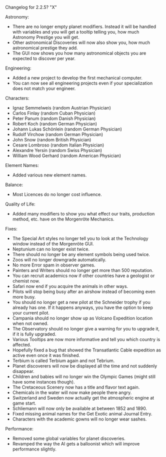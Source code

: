 Changelog for 2.2.5? "X"

Astronomy:
- There are no longer empty planet modifiers. Instead it will be handled with variables and you will get a tooltip telling you, how much Astronomy Prestige you will get.
- Other astronomical Discoveries will now also show you, how much astronomical prestige they add.
- The GUI now shows you how many astronomical objects you are expected to discover per year.

Engineering:
- Added a new project to develop the first mechanical computer.
- You can now see all engineering projects even if your specialization does not match your engineer.

Characters:
- Ignaz Semmelweis (random Austrian Physician)
- Carlos Finlay (random Cuban Physician)
- Peter Panum (random Danish Physician)
- Robert Koch (random German Physician)
- Johann Lukas Schönlein (random German Physician)
- Rudolf Virchow (random German Physician)
- John Snow (random British Physician)
- Cesare Lombroso (random Italian Physician)
- Alexandre Yersin (random Swiss Physician)
- William Wood Gerhard (random American Physician)

Element Names:
- Added various new element names.

Balance:
- Most Licences do no longer cost influence.

Quality of Life:
- Added many modifiers to show you what effect our traits, production method, etc. have on the Morgenröte Mechanics.

Fixes:
- The Special Art styles no longer tell you to look at the Technology window instead of the Morgenröte GUI.
- Neptunium can no longer exist twice.
- There should no longer be any element symbols being used twice.
- Zoos will no longer downgrade automatically.
- No more Error spam in observer games.
- Painters and Writers should no longer get more than 500 reputation.
- You can recruit academics now if other countries have a geologist or chemist now.
- Safari now end if you acquire the animals in other ways.
- Pilots will stop being busy after an airshow instead of becoming even more busy.
- You should no longer get a new pilot at the Schneider trophy if you already has one. If it happens anyways, you have the option to keep your current pilot.
- Campania should no longer show up as Volcano Expedition location when not owned.
- The Observatory should no longer give a warning for you to upgrade it, if it is fully upgraded.
- Various Tooltips are now more informative and tell you which country is affected.
- Hopefully fixed a bug that showed the Transatlantic Cable expedition as active even once it was finished.
- Terbium is called Terbium again and not Tebrium.
- Planet discoverers will now be displayed all the time and not suddenly disappear.
- Children and babies will no longer win the Olympic Games (might still have some instances though).
- The Cretaceous Scenery now has a title and flavor text again.
- Chemicals in the water will now make people there angry.
- Switzerland and Sweden now actually get the atmospheric engine at game start.
- Schliemann will now only be available at between 1852 and 1890.
- Fixed missing animal names for the Get Exotic animal Journal Entry.
- Characters with the academic gowns will no longer wear sashes.

Performance:
- Removed some global variables for planet discoveries.
- Revamped the way the AI gets a balloonist which will improve performance slightly.